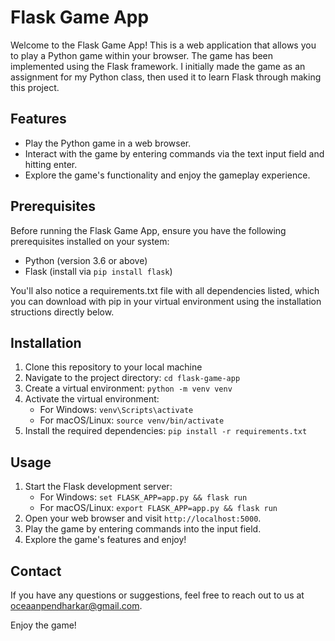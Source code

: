 # Flask Game App

Welcome to the Flask Game App! This is a web application that allows you to play a Python game within your browser. The game has been implemented using the Flask framework. I initially made the game as an assignment for my Python class, then used it to learn Flask through making this project.

## Features

- Play the Python game in a web browser.
- Interact with the game by entering commands via the text input field and hitting enter.
- Explore the game's functionality and enjoy the gameplay experience.

## Prerequisites

Before running the Flask Game App, ensure you have the following prerequisites installed on your system:

- Python (version 3.6 or above)
- Flask (install via `pip install flask`)

You'll also notice a requirements.txt file with all dependencies listed, which you can download with pip in your virtual environment using the installation structions directly below.

## Installation

1. Clone this repository to your local machine 
2. Navigate to the project directory: `cd flask-game-app`
3. Create a virtual environment: `python -m venv venv`
4. Activate the virtual environment:
   - For Windows: `venv\Scripts\activate`
   - For macOS/Linux: `source venv/bin/activate`
5. Install the required dependencies: `pip install -r requirements.txt`

## Usage

1. Start the Flask development server:
   - For Windows: `set FLASK_APP=app.py && flask run`
   - For macOS/Linux: `export FLASK_APP=app.py && flask run`
2. Open your web browser and visit `http://localhost:5000`.
3. Play the game by entering commands into the input field.
4. Explore the game's features and enjoy!

## Contact

If you have any questions or suggestions, feel free to reach out to us at [oceaanpendharkar@gmail.com](mailto:oceaanpendharkar@gmail.com).

Enjoy the game!
